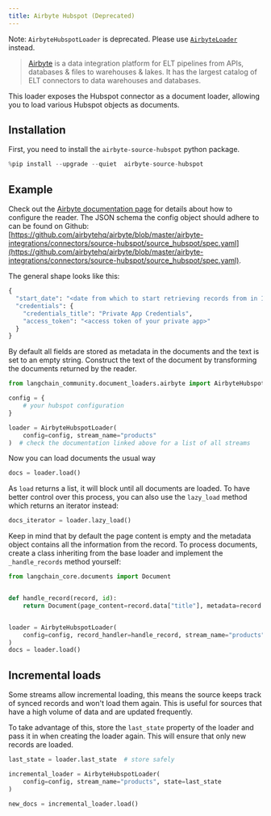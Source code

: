 ```yaml
---
title: Airbyte Hubspot (Deprecated)
---
```


Note: `AirbyteHubspotLoader` is deprecated. Please use [`AirbyteLoader`](/oss/integrations/document_loaders/airbyte) instead.

>[Airbyte](https://github.com/airbytehq/airbyte) is a data integration platform for ELT pipelines from APIs, databases & files to warehouses & lakes. It has the largest catalog of ELT connectors to data warehouses and databases.

This loader exposes the Hubspot connector as a document loader, allowing you to load various Hubspot objects as documents.

## Installation

First, you need to install the `airbyte-source-hubspot` python package.

```python
%pip install --upgrade --quiet  airbyte-source-hubspot
```

## Example

Check out the [Airbyte documentation page](https://docs.airbyte.com/integrations/sources/hubspot/) for details about how to configure the reader.
The JSON schema the config object should adhere to can be found on Github: [https://github.com/airbytehq/airbyte/blob/master/airbyte-integrations/connectors/source-hubspot/source_hubspot/spec.yaml](https://github.com/airbytehq/airbyte/blob/master/airbyte-integrations/connectors/source-hubspot/source_hubspot/spec.yaml).

The general shape looks like this:

```python
{
  "start_date": "<date from which to start retrieving records from in ISO format, e.g. 2020-10-20T00:00:00Z>",
  "credentials": {
    "credentials_title": "Private App Credentials",
    "access_token": "<access token of your private app>"
  }
}
```

By default all fields are stored as metadata in the documents and the text is set to an empty string. Construct the text of the document by transforming the documents returned by the reader.

```python
from langchain_community.document_loaders.airbyte import AirbyteHubspotLoader

config = {
    # your hubspot configuration
}

loader = AirbyteHubspotLoader(
    config=config, stream_name="products"
)  # check the documentation linked above for a list of all streams
```

Now you can load documents the usual way

```python
docs = loader.load()
```

As `load` returns a list, it will block until all documents are loaded. To have better control over this process, you can also use the `lazy_load` method which returns an iterator instead:

```python
docs_iterator = loader.lazy_load()
```

Keep in mind that by default the page content is empty and the metadata object contains all the information from the record. To process documents, create a class inheriting from the base loader and implement the `_handle_records` method yourself:

```python
from langchain_core.documents import Document


def handle_record(record, id):
    return Document(page_content=record.data["title"], metadata=record.data)


loader = AirbyteHubspotLoader(
    config=config, record_handler=handle_record, stream_name="products"
)
docs = loader.load()
```

## Incremental loads

Some streams allow incremental loading, this means the source keeps track of synced records and won't load them again. This is useful for sources that have a high volume of data and are updated frequently.

To take advantage of this, store the `last_state` property of the loader and pass it in when creating the loader again. This will ensure that only new records are loaded.

```python
last_state = loader.last_state  # store safely

incremental_loader = AirbyteHubspotLoader(
    config=config, stream_name="products", state=last_state
)

new_docs = incremental_loader.load()
```
